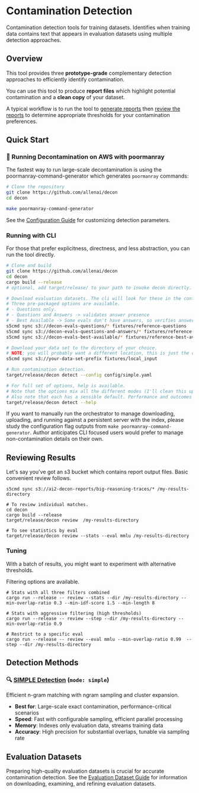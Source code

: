 # Contamination Detection

Contamination detection tools for training datasets. Identifies when training data contains text that appears in evaluation datasets using multiple detection approaches.

## Overview

This tool provides three **prototype-grade** complementary detection approaches to efficiently identify contamination.

You can use this tool to produce **report files** which highlight potential contamination and a **clean copy** of your dataset.

A typical workflow is to run the tool to [generate reports](#-running-decontamination-on-aws-with-poormanray) then [review the reports](#reviewing-results) to determine appropriate thresholds for your contamination preferences.

## Quick Start

### 🚀 Running Decontamination on AWS with poormanray

The fastest way to run large-scale decontamination is using the poormanray-command-generator which generates `poormanray` commands:

```bash
# Clone the repository
git clone https://github.com/allenai/decon
cd decon

make poormanray-command-generator
```

See the [Configuration Guide](doc/configuration.md) for customizing detection parameters.

### Running with CLI

For those that prefer explicitness, directness, and less abstraction, you can run the tool directly.

```bash
# Clone and build
git clone https://github.com/allenai/decon
cd decon
cargo build --release
# optional, add target/release/ to your path to invoke decon directly.

# Download evaluation datasets. The cli will look for these in the configured reference directory.
# Three pre-packaged options are available.
# - Questions only.
# - Questions and Answers -> validates answer presence
# - Best Available -> Some evals don't have answers, so verifies answers when present
s5cmd sync s3://decon-evals-questions/* fixtures/reference-questions
s5cmd sync s3://decon-evals-questions-and-answers/* fixtures/reference-questions-and-answers
s5cmd sync s3://decon-evals-best-available/* fixtures/reference-best-available

# Download your data set to the directory of your choice.
# NOTE: you will probably want a different location, this is just the default.
s5cmd sync s3://your-data-set-prefix fixtures/local_input

# Run contamination detection.
target/release/decon detect --config config/simple.yaml

# For full set of options, help is available.
# Note that the options mix all the different modes (I'll clean this up eventually)
# Also note that each has a sensible default. Performance and outcomes may vary wildly depending on options.
target/release/decon detect --help
```

If you want to manually run the orchestrator to manage downloading, uploading, and running against a persistent server with the index, please study the configuration flag outputs from `make poormanray-command-generator`. Author anticipates CLI focused users would prefer to manage non-contamination details on their own.

## Reviewing Results

Let's say you've got an s3 bucket which contains report output files. Basic convenient review follows.

```
s5cmd sync s3://ai2-decon-reports/big-reasoning-traces/* /my-results-directory

# To review individual matches.
cd decon
cargo build --release
target/release/decon review  /my-results-directory

# To see statistics by eval
target/release/decon review --stats --eval mmlu /my-results-directory

```

### Tuning

With a batch of results, you might want to experiment with alternative thresholds.

Filtering options are available.

```
# Stats with all three filters combined
cargo run --release -- review --stats --dir /my-results-directory --min-overlap-ratio 0.3 --min-idf-score 1.5 --min-length 8

# Stats with aggressive filtering (high thresholds)
cargo run --release -- review --step --dir /my-results-directory --min-overlap-ratio 0.9

# Restrict to a specific eval
cargo run --release -- review --eval mmlu --min-overlap-ratio 0.99  --step --dir /my-results-directory

```

## Detection Methods

### 🔍 [SIMPLE Detection](doc/simple.md) (`mode: simple`)
Efficient n-gram matching with ngram sampling and cluster expansion.
- **Best for**: Large-scale exact contamination, performance-critical scenarios
- **Speed**: Fast with configurable sampling, efficient parallel processing
- **Memory**: Indexes only evaluation data, streams training data
- **Accuracy**: High precision for substantial overlaps, tunable via sampling rate


## Evaluation Datasets

Preparing high-quality evaluation datasets is crucial for accurate contamination detection. See the [Evaluation Dataset Guide](doc/eval-datasets.md) for information on downloading, examining, and refining evaluation datasets.

